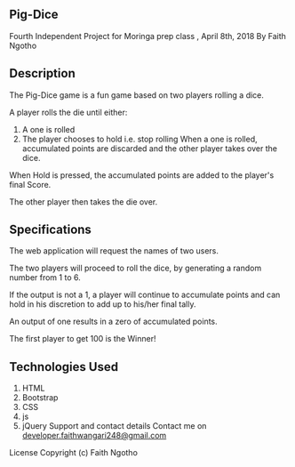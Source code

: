 ## Pig-Dice
Fourth Independent Project for Moringa prep class , April 8th, 2018
By Faith Ngotho

## Description
The Pig-Dice game is a fun game based on two players rolling a dice.

A player rolls the die until either:

1. A one is rolled
2. The player chooses to hold i.e. stop rolling
When a one is rolled, accumulated points are discarded and the other player takes over the dice.

When Hold is pressed, the accumulated points are added to the player's final Score.

The other player then takes the die over.

## Specifications

The web application will request the names of two users.

The two players will proceed to roll the dice, by generating a random number from 1 to 6.

If the output is not a 1, a player will continue to accumulate points and can hold in his discretion to add up to his/her final tally.

An output of one results in a zero of accumulated points.

The first player to get 100 is the Winner!

## Technologies Used

1. HTML
2. Bootstrap
3. CSS
4. js
5. jQuery
Support and contact details
Contact me on developer.faithwangari248@gmail.com

License
Copyright (c) Faith Ngotho
